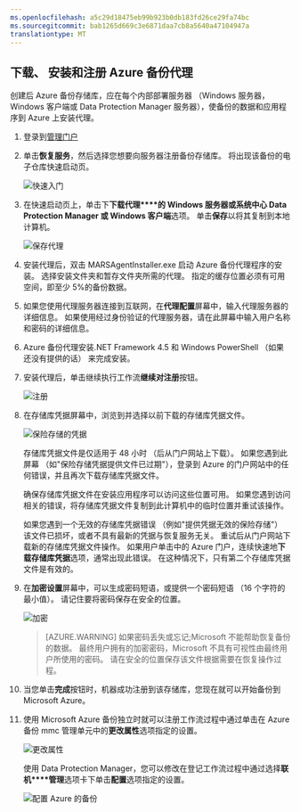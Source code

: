 ```yaml
---
ms.openlocfilehash: a5c29d18475eb99b923b0db183fd26ce29fa74bc
ms.sourcegitcommit: bab1265d669c3e6871daa7cb8a5640a47104947a
translationtype: MT
---
```

## 下载、 安装和注册 Azure 备份代理

创建后 Azure 备份存储库，应在每个内部部署服务器 （Windows 服务器，Windows 客户端或 Data Protection Manager 服务器），使备份的数据和应用程序到 Azure 上安装代理。

1. 登录到[管理门户](https://manage.windowsazure.com/)

2. 单击**恢复服务**，然后选择您想要向服务器注册备份存储库。 将出现该备份的电子仓库快速启动页。

    ![快速入门](./media/backup-install-agent/quickstart.png)

3. 在快速启动页上，单击下**下载代理****的 Windows 服务器或系统中心 Data Protection Manager 或 Windows 客户端**选项。 单击**保存**以将其复制到本地计算机。

    ![保存代理](./media/backup-install-agent/agent.png)

4. 安装代理后，双击 MARSAgentInstaller.exe 启动 Azure 备份代理程序的安装。 选择安装文件夹和暂存文件夹所需的代理。 指定的缓存位置必须有可用空间，即至少 5%的备份数据。

5.  如果您使用代理服务器连接到互联网，在**代理配置**屏幕中，输入代理服务器的详细信息。 如果使用经过身份验证的代理服务器，请在此屏幕中输入用户名称和密码的详细信息。

6.  Azure 备份代理安装.NET Framework 4.5 和 Windows PowerShell （如果还没有提供的话） 来完成安装。

7.  安装代理后，单击继续执行工作流**继续对注册**按钮。

    ![注册](./media/backup-install-agent/register.png)

8. 在存储库凭据屏幕中，浏览到并选择以前下载的存储库凭据文件。

    ![保险存储的凭据](./media/backup-install-agent/vc.png)

    存储库凭据文件是仅适用于 48 小时 （后从门户网站上下载）。 如果您遇到此屏幕 （如"保险存储凭据提供文件已过期"），登录到 Azure 的门户网站中的任何错误，并且再次下载存储库凭据文件。

    确保存储库凭据文件在安装应用程序可以访问这些位置可用。 如果您遇到访问相关的错误，将存储库凭据文件复制到此计算机中的临时位置并重试该操作。

    如果您遇到一个无效的存储库凭据错误 （例如"提供凭据无效的保险存储"） 该文件已损坏，或者不具有最新的凭据与恢复服务无关。 重试后从门户网站下载新的存储库凭据文件操作。 如果用户单击中的 Azure 门户，连续快速地**下载存储库凭据**选项，通常出现此错误。 在这种情况下，只有第二个存储库凭据文件是有效的。

9. 在**加密设置**屏幕中，可以生成密码短语，或提供一个密码短语 （16 个字符的最小值）。 请记住要将密码保存在安全的位置。

    ![加密](./media/backup-install-agent/encryption.png)

    > [AZURE.WARNING] 如果密码丢失或忘记;Microsoft 不能帮助恢复备份的数据。 最终用户拥有的加密密码，Microsoft 不具有可视性由最终用户所使用的密码。 请在安全的位置保存该文件根据需要在恢复操作过程。

10. 当您单击**完成**按钮时，机器成功注册到该存储库，您现在就可以开始备份到 Microsoft Azure。

11. 使用 Microsoft Azure 备份独立时就可以注册工作流过程中通过单击在 Azure 备份 mmc 管理单元中的**更改属性**选项指定的设置。

    ![更改属性](./media/backup-install-agent/change.png)

    使用 Data Protection Manager，您可以修改在登记工作流过程中通过选择**联机****管理**选项卡下单击**配置**选项指定的设置。

    ![配置 Azure 的备份](./media/backup-install-agent/configure.png)
